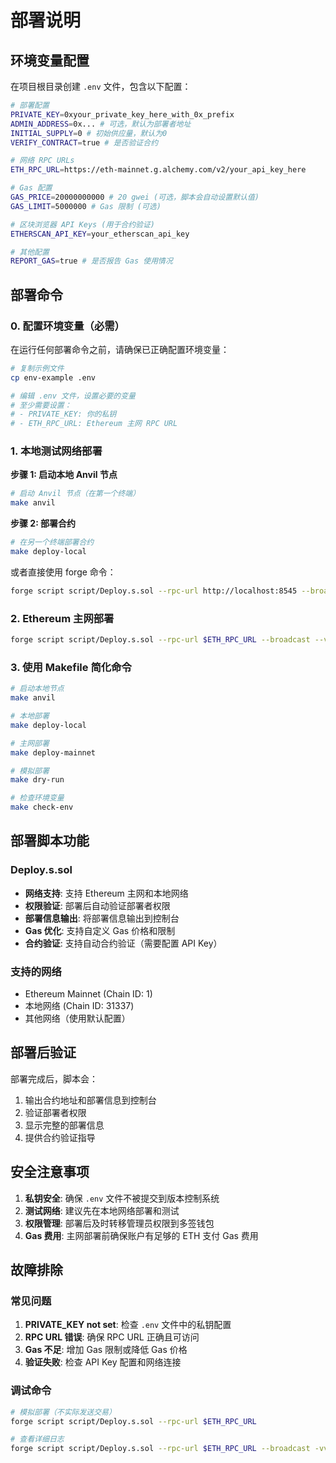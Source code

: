 # 部署说明

## 环境变量配置

在项目根目录创建 `.env` 文件，包含以下配置：

```bash
# 部署配置
PRIVATE_KEY=0xyour_private_key_here_with_0x_prefix
ADMIN_ADDRESS=0x... # 可选，默认为部署者地址
INITIAL_SUPPLY=0 # 初始供应量，默认为0
VERIFY_CONTRACT=true # 是否验证合约

# 网络 RPC URLs
ETH_RPC_URL=https://eth-mainnet.g.alchemy.com/v2/your_api_key_here

# Gas 配置
GAS_PRICE=20000000000 # 20 gwei (可选，脚本会自动设置默认值)
GAS_LIMIT=5000000 # Gas 限制 (可选)

# 区块浏览器 API Keys (用于合约验证)
ETHERSCAN_API_KEY=your_etherscan_api_key

# 其他配置
REPORT_GAS=true # 是否报告 Gas 使用情况
```

## 部署命令

### 0. 配置环境变量（必需）

在运行任何部署命令之前，请确保已正确配置环境变量：

```bash
# 复制示例文件
cp env-example .env

# 编辑 .env 文件，设置必要的变量
# 至少需要设置：
# - PRIVATE_KEY: 你的私钥
# - ETH_RPC_URL: Ethereum 主网 RPC URL
```

### 1. 本地测试网络部署

**步骤 1: 启动本地 Anvil 节点**
```bash
# 启动 Anvil 节点（在第一个终端）
make anvil
```

**步骤 2: 部署合约**
```bash
# 在另一个终端部署合约
make deploy-local
```

或者直接使用 forge 命令：
```bash
forge script script/Deploy.s.sol --rpc-url http://localhost:8545 --broadcast
```

### 2. Ethereum 主网部署
```bash
forge script script/Deploy.s.sol --rpc-url $ETH_RPC_URL --broadcast --verify
```

### 3. 使用 Makefile 简化命令
```bash
# 启动本地节点
make anvil

# 本地部署
make deploy-local

# 主网部署
make deploy-mainnet

# 模拟部署
make dry-run

# 检查环境变量
make check-env
```

## 部署脚本功能

### Deploy.s.sol
- **网络支持**: 支持 Ethereum 主网和本地网络
- **权限验证**: 部署后自动验证部署者权限
- **部署信息输出**: 将部署信息输出到控制台
- **Gas 优化**: 支持自定义 Gas 价格和限制
- **合约验证**: 支持自动合约验证（需要配置 API Key）

### 支持的网络
- Ethereum Mainnet (Chain ID: 1)
- 本地网络 (Chain ID: 31337)
- 其他网络（使用默认配置）

## 部署后验证

部署完成后，脚本会：
1. 输出合约地址和部署信息到控制台
2. 验证部署者权限
3. 显示完整的部署信息
4. 提供合约验证指导

## 安全注意事项

1. **私钥安全**: 确保 `.env` 文件不被提交到版本控制系统
2. **测试网络**: 建议先在本地网络部署和测试
3. **权限管理**: 部署后及时转移管理员权限到多签钱包
4. **Gas 费用**: 主网部署前确保账户有足够的 ETH 支付 Gas 费用

## 故障排除

### 常见问题

1. **PRIVATE_KEY not set**: 检查 `.env` 文件中的私钥配置
2. **RPC URL 错误**: 确保 RPC URL 正确且可访问
3. **Gas 不足**: 增加 Gas 限制或降低 Gas 价格
4. **验证失败**: 检查 API Key 配置和网络连接

### 调试命令

```bash
# 模拟部署（不实际发送交易）
forge script script/Deploy.s.sol --rpc-url $ETH_RPC_URL

# 查看详细日志
forge script script/Deploy.s.sol --rpc-url $ETH_RPC_URL --broadcast -vvvv
``` 